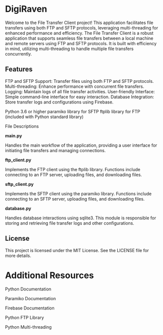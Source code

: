 # DigiRaven

Welcome to the File Transfer Client project! This application facilitates file transfers using both FTP and SFTP protocols, leveraging multi-threading for enhanced performance and efficiency.
The File Transfer Client is a robust application that supports seamless file transfers between a local machine and remote servers using FTP and SFTP protocols. It is built with efficiency in mind, utilizing multi-threading to handle multiple file transfers concurrently.

## Features
FTP and SFTP Support: Transfer files using both FTP and SFTP protocols.
Multi-threading: Enhance performance with concurrent file transfers.
Logging: Maintain logs of all file transfer activities.
User-friendly Interface: Simple command-line interface for easy interaction.
Database Integration: Store transfer logs and configurations using Firebase.

Python 3.6 or higher
paramiko library for SFTP
ftplib library for FTP (included with Python standard library)

File Descriptions


**main.py**

Handles the main workflow of the application, providing a user interface for initiating file transfers and managing connections.

**ftp_client.py**

Implements the FTP client using the ftplib library. Functions include connecting to an FTP server, uploading files, and downloading files.


**sftp_client.py**

Implements the SFTP client using the paramiko library. Functions include connecting to an SFTP server, uploading files, and downloading files.


**database.py**

Handles database interactions using sqlite3. This module is responsible for storing and retrieving file transfer logs and other configurations.


## License 
This project is licensed under the MIT License. See the LICENSE file for more details.

# Additional Resources
Python Documentation

Paramiko Documentation

Firebase Documentation

Python FTP Library

Python Multi-threading

